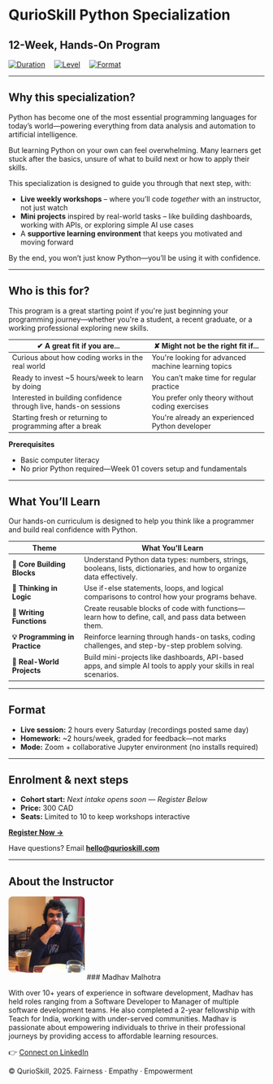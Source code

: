 # **QurioSkill Python Specialization**
## **12-Week, Hands-On Program**

[![Duration](https://img.shields.io/badge/duration-12_weeks-blue)](./#format) 
[![Level](https://img.shields.io/badge/experience-beginner-blue)](./#who-is-this-for) 
[![Format](https://img.shields.io/badge/format-live_online-blue)](./#format)

---

## **Why this specialization?**

Python has become one of the most essential programming languages for today’s world—powering everything from data analysis and automation to artificial intelligence.

But learning Python on your own can feel overwhelming. Many learners get stuck after the basics, unsure of what to build next or how to apply their skills.

This specialization is designed to guide you through that next step, with:

* **Live weekly workshops** – where you’ll code *together* with an instructor, not just watch  
* **Mini projects** inspired by real-world tasks – like building dashboards, working with APIs, or exploring simple AI use cases  
* A **supportive learning environment** that keeps you motivated and moving forward  

By the end, you won’t just know Python—you’ll be using it with confidence.

---

## **Who is this for?**

This program is a great starting point if you're just beginning your programming journey—whether you're a student, a recent graduate, or a working professional exploring new skills.

| ✔ A great fit if you are... | ✘ Might not be the right fit if... |
|-----------------------------|-------------------------------------|
| Curious about how coding works in the real world | You're looking for advanced machine learning topics |
| Ready to invest ~5 hours/week to learn by doing | You can’t make time for regular practice |
| Interested in building confidence through live, hands-on sessions | You prefer only theory without coding exercises |
| Starting fresh or returning to programming after a break | You're already an experienced Python developer |

**Prerequisites**

* Basic computer literacy  
* No prior Python required—Week 01 covers setup and fundamentals

---

## **What You’ll Learn**

Our hands-on curriculum is designed to help you think like a programmer and build real confidence with Python.

| Theme                     | What You'll Learn                                                                 |
|--------------------------|------------------------------------------------------------------------------------|
| **🧱 Core Building Blocks**   | Understand Python data types: numbers, strings, booleans, lists, dictionaries, and how to organize data effectively. |
| **🔁 Thinking in Logic**      | Use if-else statements, loops, and logical comparisons to control how your programs behave.                          |
| **🔧 Writing Functions**     | Create reusable blocks of code with functions—learn how to define, call, and pass data between them.                |
| **💡 Programming in Practice** | Reinforce learning through hands-on tasks, coding challenges, and step-by-step problem solving.                     |
| **🚀 Real-World Projects**   | Build mini-projects like dashboards, API-based apps, and simple AI tools to apply your skills in real scenarios.     |

---

## **Format**

* **Live session:** 2 hours every Saturday (recordings posted same day)
* **Homework:** ~2 hours/week, graded for feedback—not marks  
* **Mode:** Zoom + collaborative Jupyter environment (no installs required)

---

## **Enrolment & next steps**

* **Cohort start:** _Next intake opens soon — Register Below_  
* **Price:** 300 CAD
* **Seats:** Limited to 10 to keep workshops interactive

[**Register Now →**](https://forms.gle/example)

Have questions? Email **hello@qurioskill.com**

---

## **About the Instructor**

<img src="assets/instructor.jpg" alt="Instructor Photo" width="150" style="border-radius: 8px; margin-bottom: 1em;" /> 
### Madhav Malhotra

With over 10+ years of experience in software development, Madhav has held roles ranging from a Software Developer to Manager of multiple software development teams. 
He also completed a 2-year fellowship with Teach for India, working with under-served communities. 
Madhav is passionate about empowering individuals to thrive in their professional journeys by providing access to affordable learning resources.

👉 [Connect on LinkedIn](https://www.linkedin.com/in/madhav-malhotra-06239b128/)


© QurioSkill, 2025. Fairness · Empathy · Empowerment
